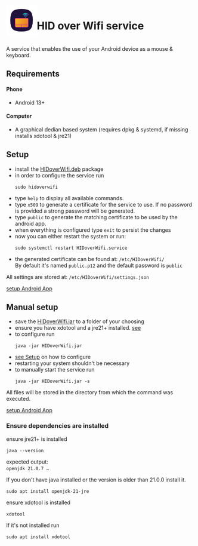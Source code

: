 <img width="82" align="left" src="https://raw.githubusercontent.com/kryptonbutterfly/HIDoverWifi_android/master/md/icon.svg"/>

# HID over Wifi service
</br>
A service that enables the use of your Android device as a mouse & keyboard.

## Requirements

#### Phone
* Android 13+

#### Computer
* A graphical dedian based system
  (requires dpkg & systemd, if missing installs xdotool & jre21)

## Setup
* install the [HIDoverWifi.deb](https://github.com/kryptonbutterfly/HIDoverWifi_service/releases/download/v2.0.0/HIDoverWifi.deb) package
* in order to configure the service run
  ```console
  sudo hidoverwifi
  ```
* type `help` to display all available commands.
* type `x509` to generate a certificate for the service to use.
  If no password is provided a strong password will be generated.
* type `public` to generate the matching certificate to be used by the android app.
* when everything is configured type `exit` to persist the changes
* now you can either restart the system or run:
  ```console
  sudo systemctl restart HIDoverWifi.service
  ```
* the generated certificate can be found at: `/etc/HIDoverWifi/`</br>
  By default it's named `public.p12` and the default password is `public`

All settings are stored at:
`
/etc/HIDoverWifi/settings.json
`

[setup Android App](https://github.com/kryptonbutterfly/HIDoverWifi_android#app-setup)

## Manual setup

* save the [HIDoverWifi.jar](https://github.com/kryptonbutterfly/HIDoverWifi_service/releases/download/v2.0.0/HIDoverWifi.jar) to a folder of your choosing
* ensure you have xdotool and a jre21+ installed.
  [see](https://github.com/kryptonbutterfly/HIDoverWifi_service#ensure-dependencies-are-installed)
* to configure run
  ```console
  java -jar HIDoverWifi.jar
  ```
* [see Setup](https://github.com/kryptonbutterfly/HIDoverWifi_service#Setup) on how to configure
* restarting your system shouldn't be necessary
* to manually start the service run
  ```console
  java -jar HIDoverWifi.jar -s
  ```

All files will be stored in the directory from which the command was executed.

[setup Android App](https://github.com/kryptonbutterfly/HIDoverWifi_android#app-setup)

### Ensure dependencies are installed

ensure jre21+ is installed
```console
java --version
```

expected output:</br>
`openjdk 21.0.7 …`

If you don't have java installed or the version is older than 21.0.0 install it.
```console
sudo apt install openjdk-21-jre
```


ensure xdotool is installed
```console
xdotool
```

If it's not installed run
```console
sudo apt install xdotool
```